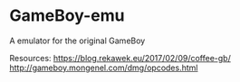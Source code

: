 # GameBoy-emu
A emulator for the original GameBoy

Resources:
https://blog.rekawek.eu/2017/02/09/coffee-gb/
http://gameboy.mongenel.com/dmg/opcodes.html
